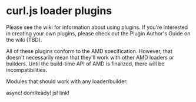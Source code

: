curl.js loader plugins
===

Please see the wiki for information about using plugins.  If you're interested
in creating your own plugins, please check out the Plugin Author's Guide
on the wiki (TBD).

All of these plugins conform to the AMD specification.  However, that
doesn't necessarily mean that they'll work with other AMD loaders or
builders.  Until the build-time API of AMD is finalized, there will be
incompatibilities.

Modules that should work with any loader/builder:

async!
domReady!
js!
link!

